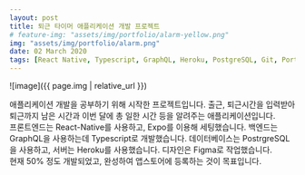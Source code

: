 ```yaml
---
layout: post
title: 퇴근 타이머 애플리케이션 개발 프로젝트
# feature-img: "assets/img/portfolio/alarm-yellow.png"
img: "assets/img/portfolio/alarm.png"
date: 02 March 2020
tags: [React Native, Typescript, GraphQL, Heroku, PostgreSQL, Git, Portfolio]
---
```


![image]({{ page.img | relative_url }})

애플리케이션 개발을 공부하기 위해 시작한 프로젝트입니다. 출근, 퇴근시간을 입력받아 퇴근까지 남은 시간과 이번 달에 총 일한 시간 등을 알려주는 애플리케이션입니다.<br/>
프론트엔드는 React-Native를 사용하고, Expo를 이용해 세팅했습니다. 백엔드는 GraphQL을 사용하는데 Typescript로 개발했습니다. 데이터베이스는 PostrgreSQL을 사용하고, 서버는 Heroku를 사용했습니다. 디자인은 Figma로 작업했습니다.<br/>
현재 50% 정도 개발되었고, 완성하여 앱스토어에 등록하는 것이 목표입니다.
